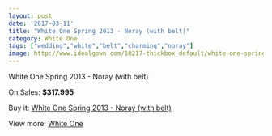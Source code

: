 ```yaml
---
layout: post
date: '2017-03-11'
title: "White One Spring 2013 - Noray (with belt)"
category: White One
tags: ["wedding","white","belt","charming","noray"]
image: http://www.idealgown.com/10217-thickbox_default/white-one-spring-2013-noray-with-belt.jpg
---
```

White One Spring 2013 - Noray (with belt)

On Sales: **$317.995**
<a href="https://www.idealgown.com/en/white-one/4206-white-one-spring-2013-noray-with-belt.html"><amp-img layout="responsive" width="600" height="600" src="//www.idealgown.com/10217-thickbox_default/white-one-spring-2013-noray-with-belt.jpg" alt="White One Spring 2013 - Noray (with belt) 0" /></a>
<a href="https://www.idealgown.com/en/white-one/4206-white-one-spring-2013-noray-with-belt.html"><amp-img layout="responsive" width="600" height="600" src="//www.idealgown.com/10219-thickbox_default/white-one-spring-2013-noray-with-belt.jpg" alt="White One Spring 2013 - Noray (with belt) 1" /></a>
<a href="https://www.idealgown.com/en/white-one/4206-white-one-spring-2013-noray-with-belt.html"><amp-img layout="responsive" width="600" height="600" src="//www.idealgown.com/10218-thickbox_default/white-one-spring-2013-noray-with-belt.jpg" alt="White One Spring 2013 - Noray (with belt) 2" /></a>

Buy it: [White One Spring 2013 - Noray (with belt)](https://www.idealgown.com/en/white-one/4206-white-one-spring-2013-noray-with-belt.html "White One Spring 2013 - Noray (with belt)")

View more: [White One](https://www.idealgown.com/en/49-white-one "White One")